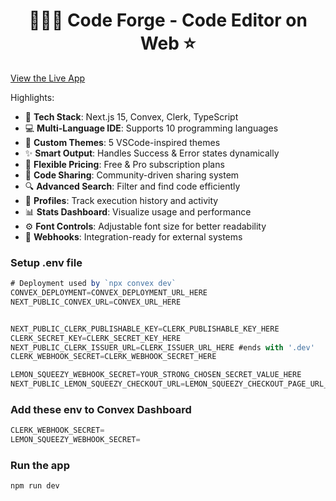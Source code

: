 <h1 align="center">👨🏻‍💻 Code Forge - Code Editor on Web ⭐</h1>

[View the Live App](#)  
<!-- Replace # with the deployed app URL once available -->

Highlights:

- 🚀 **Tech Stack**: Next.js 15, Convex, Clerk, TypeScript  
- 💻 **Multi-Language IDE**: Supports 10 programming languages  
- 🎨 **Custom Themes**: 5 VSCode-inspired themes  
- ✨ **Smart Output**: Handles Success & Error states dynamically  
- 💎 **Flexible Pricing**: Free & Pro subscription plans  
- 🤝 **Code Sharing**: Community-driven sharing system  
- 🔍 **Advanced Search**: Filter and find code efficiently  
- 👤 **Profiles**: Track execution history and activity  
- 📊 **Stats Dashboard**: Visualize usage and performance  
- ⚙️ **Font Controls**: Adjustable font size for better readability  
- 🔗 **Webhooks**: Integration-ready for external systems 

### Setup .env file

```js
# Deployment used by `npx convex dev`
CONVEX_DEPLOYMENT=CONVEX_DEPLOYMENT_URL_HERE
NEXT_PUBLIC_CONVEX_URL=CONVEX_URL_HERE


NEXT_PUBLIC_CLERK_PUBLISHABLE_KEY=CLERK_PUBLISHABLE_KEY_HERE
CLERK_SECRET_KEY=CLERK_SECRET_KEY_HERE
NEXT_PUBLIC_CLERK_ISSUER_URL=CLERK_ISSUER_URL_HERE #ends with '.dev'
CLERK_WEBHOOK_SECRET=CLERK_WEBHOOK_SECRET_HERE

LEMON_SQUEEZY_WEBHOOK_SECRET=YOUR_STRONG_CHOSEN_SECRET_VALUE_HERE
NEXT_PUBLIC_LEMON_SQUEEZY_CHECKOUT_URL=LEMON_SQUEEZY_CHECKOUT_PAGE_URL_HERE
```

### Add these env to Convex Dashboard

```js
CLERK_WEBHOOK_SECRET=
LEMON_SQUEEZY_WEBHOOK_SECRET=
```

### Run the app

```shell
npm run dev
```
